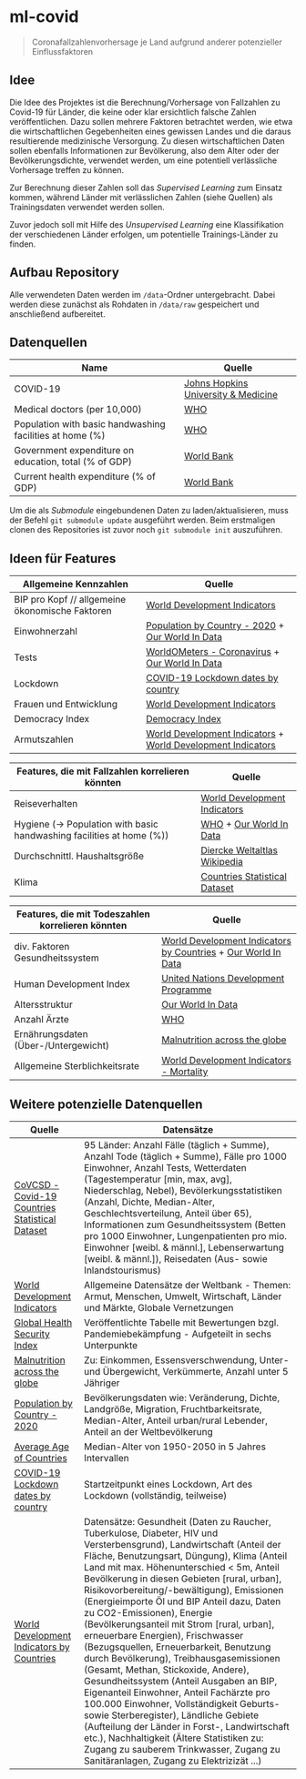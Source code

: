 # ml-covid

> Coronafallzahlenvorhersage je Land aufgrund anderer potenzieller Einflussfaktoren

## Idee

Die Idee des Projektes ist die Berechnung/Vorhersage von Fallzahlen zu Covid-19 für Länder, die keine oder klar ersichtlich falsche Zahlen veröffentlichen.
Dazu sollen mehrere Faktoren betrachtet werden, wie etwa die wirtschaftlichen Gegebenheiten eines gewissen Landes und die daraus resultierende medizinische Versorgung.
Zu diesen wirtschaftlichen Daten sollen ebenfalls Informationen zur Bevölkerung, also dem Alter oder der Bevölkerungsdichte, verwendet werden, um eine potentiell verlässliche Vorhersage treffen zu können.

Zur Berechnung dieser Zahlen soll das _Supervised Learning_ zum Einsatz kommen, während Länder mit verlässlichen Zahlen (siehe Quellen) als Trainingsdaten verwendet werden sollen.

Zuvor jedoch soll mit Hilfe des _Unsupervised Learning_ eine Klassifikation der verschiedenen Länder erfolgen, um potentielle Trainings-Länder zu finden.

## Aufbau Repository

Alle verwendeten Daten werden im `/data`-Ordner untergebracht.
Dabei werden diese zunächst als Rohdaten in `/data/raw` gespeichert und anschließend aufbereitet.

## Datenquellen

| Name                                                     | Quelle                                                                                                                             |
| -------------------------------------------------------- | ---------------------------------------------------------------------------------------------------------------------------------- |
| COVID-19                                                 | [Johns Hopkins University & Medicine](https://github.com/CSSEGISandData/COVID-19)                                                  |
| Medical doctors (per 10,000)                             | [WHO](https://www.who.int/data/gho/data/indicators/indicator-details/GHO/medical-doctors-(per-10-000-population))                  |
| Population with basic handwashing facilities at home (%) | [WHO](https://www.who.int/data/gho/data/indicators/indicator-details/GHO/population-with-basic-handwashing-facilities-at-home-(-)) |
| Government expenditure on education, total (% of GDP)    | [World Bank](https://data.worldbank.org/indicator/SE.XPD.TOTL.GD.ZS)                                                               |
| Current health expenditure (% of GDP)                    | [World Bank](https://data.worldbank.org/indicator/SH.XPD.CHEX.GD.ZS)                                                               |

Um die als _Submodule_ eingebundenen Daten zu laden/aktualisieren, muss der Befehl `git submodule update` ausgeführt werden.
Beim erstmaligen clonen des Repositories ist zuvor noch `git submodule init` auszuführen.

## Ideen für Features

| Allgemeine Kennzahlen                           | Quelle                                                                                                                                                    |
| ----------------------------------------------- | --------------------------------------------------------------------------------------------------------------------------------------------------------- |
| BIP pro Kopf // allgemeine ökonomische Faktoren | [World Development Indicators](http://wdi.worldbank.org/table/WV.1)                                                                                       |
| Einwohnerzahl                                   | [Population by Country - 2020](https://www.kaggle.com/tanuprabhu/population-by-country-2020) + [Our World In Data](https://github.com/owid/covid-19-data) |
| Tests                                           | [WorldOMeters - Coronavirus](https://www.worldometers.info/coronavirus/#ctabs-row) + [Our World In Data](https://github.com/owid/covid-19-data)           |
| Lockdown                                        | [COVID-19 Lockdown dates by country](https://www.kaggle.com/jcyzag/covid19-lockdown-dates-by-country)                                                     |
| Frauen und Entwicklung                          | [World Development Indicators](http://wdi.worldbank.org/table/WV.5)                                                                                       |
| Democracy Index                                 | [Democracy Index](https://en.wikipedia.org/wiki/Democracy_Index)                                                                                          |
| Armutszahlen                                    | [World Development Indicators](http://wdi.worldbank.org/table/1.1) + [World Development Indicators](http://wdi.worldbank.org/table/1.2)                   |


| Features, die mit Fallzahlen korrelieren könnten                      | Quelle                                                                                                                                                                                                                                        |
| --------------------------------------------------------------------- | --------------------------------------------------------------------------------------------------------------------------------------------------------------------------------------------------------------------------------------------- |
| Reiseverhalten                                                        | [World Development Indicators](http://wdi.worldbank.org/table/6.14)                                                                                                                                                                           |
| Hygiene (-> Population with basic handwashing facilities at home (%)) | [WHO](https://www.who.int/data/gho/data/indicators/indicator-details/GHO/population-with-basic-handwashing-facilities-at-home-(-)) + [Our World In Data](https://github.com/owid/covid-19-data)                                               |
| Durchschnittl. Haushaltsgröße                                         | [Diercke Weltaltlas](https://diercke.westermann.de/content/haushaltsgr%C3%B6%C3%9Fen-und-kulturerdteile-nach-kolb-und-j-newig-978-3-14-100700-8-254-1-0) [Wikipedia](https://en.wikipedia.org/wiki/List_of_countries_by_number_of_households) |
| Klima                                                                 | [Countries Statistical Dataset](https://www.kaggle.com/aestheteaman01/covcsd-covid19-countries-statistical-dataset)                                                                                                                           |


| Features, die mit Todeszahlen korrelieren könnten | Quelle                                                                                                                                                                             |
| ------------------------------------------------- | ---------------------------------------------------------------------------------------------------------------------------------------------------------------------------------- |
| div. Faktoren Gesundheitssystem                   | [World Development Indicators by Countries](https://www.kaggle.com/hn4ever/world-development-indicators-by-countries) + [Our World In Data](https://github.com/owid/covid-19-data) |
| Human Development Index                           | [United Nations Development Programme](hdr.undp.org/en/indicators/137506)                                                                                                          |
| Altersstruktur                                    | [Our World In Data](https://github.com/owid/covid-19-data)                                                                                                                         |
| Anzahl Ärzte                                      | [WHO](https://www.who.int/data/gho/data/indicators/indicator-details/GHO/medical-doctors-(per-10-000-population))                                                                  |
| Ernährungsdaten (Über-/Untergewicht)              | [Malnutrition across the globe](https://www.kaggle.com/ruchi798/malnutrition-across-the-globe)                                                                                     |
| Allgemeine Sterblichkeitsrate                     | [World Development Indicators - Mortality](http://wdi.worldbank.org/table/2.18)                                                                                                    |

## Weitere potenzielle Datenquellen

| Quelle                                                                                                                                | Datensätze                                                                                                                                                                                                                                                                                                                                                                                                                                                                                                                                                                                                                                                                                                                                                                                                                                                                                                                                                            |
| ------------------------------------------------------------------------------------------------------------------------------------- | --------------------------------------------------------------------------------------------------------------------------------------------------------------------------------------------------------------------------------------------------------------------------------------------------------------------------------------------------------------------------------------------------------------------------------------------------------------------------------------------------------------------------------------------------------------------------------------------------------------------------------------------------------------------------------------------------------------------------------------------------------------------------------------------------------------------------------------------------------------------------------------------------------------------------------------------------------------------- |
| [CoVCSD - Covid-19 Countries Statistical Dataset](https://www.kaggle.com/aestheteaman01/covcsd-covid19-countries-statistical-dataset) | 95 Länder: Anzahl Fälle (täglich + Summe), Anzahl Tode (täglich + Summe), Fälle pro 1000 Einwohner, Anzahl Tests, Wetterdaten (Tagestemperatur [min, max, avg], Niederschlag, Nebel), Bevölerkungsstatistiken (Anzahl, Dichte, Median-Alter, Geschlechtsverteilung, Anteil über 65), Informationen zum Gesundheitssystem (Betten pro 1000 Einwohner, Lungenpatienten pro mio. Einwohner [weibl. & männl.], Lebenserwartung [weibl. & männl.]), Reisedaten (Aus- sowie Inlandstourismus)                                                                                                                                                                                                                                                                                                                                                                                                                                                                               |
| [World Development Indicators](http://wdi.worldbank.org/table)                                                                        | Allgemeine Datensätze der Weltbank - Themen: Armut, Menschen, Umwelt, Wirtschaft, Länder und Märkte, Globale Vernetzungen                                                                                                                                                                                                                                                                                                                                                                                                                                                                                                                                                                                                                                                                                                                                                                                                                                             |
| [Global Health Security Index](https://www.ghsindex.org/wp-content/uploads/2020/04/2019-Global-Health-Security-Index.pdf#page=26)     | Veröffentlichte Tabelle mit Bewertungen bzgl. Pandemiebekämpfung - Aufgeteilt in sechs Unterpunkte                                                                                                                                                                                                                                                                                                                                                                                                                                                                                                                                                                                                                                                                                                                                                                                                                                                                    |
| [Malnutrition across the globe](https://www.kaggle.com/ruchi798/malnutrition-across-the-globe)                                        | Zu: Einkommen, Essensverschwendung, Unter- und Übergewicht, Verkümmerte, Anzahl unter 5 Jähriger                                                                                                                                                                                                                                                                                                                                                                                                                                                                                                                                                                                                                                                                                                                                                                                                                                                                      |
| [Population by Country - 2020](https://www.kaggle.com/tanuprabhu/population-by-country-2020)                                          | Bevölkerungsdaten wie: Veränderung, Dichte, Landgröße, Migration, Fruchtbarkeitsrate, Median-Alter, Anteil urban/rural Lebender, Anteil an der Weltbevölkerung                                                                                                                                                                                                                                                                                                                                                                                                                                                                                                                                                                                                                                                                                                                                                                                                        |
| [Average Age of Countries](https://www.kaggle.com/divyansh22/average-age-of-countries)                                                | Median-Alter von 1950-2050 in 5 Jahres Intervallen                                                                                                                                                                                                                                                                                                                                                                                                                                                                                                                                                                                                                                                                                                                                                                                                                                                                                                                    |
| [COVID-19 Lockdown dates by country](https://www.kaggle.com/jcyzag/covid19-lockdown-dates-by-country)                                 | Startzeitpunkt eines Lockdown, Art des Lockdown (vollständig, teilweise)                                                                                                                                                                                                                                                                                                                                                                                                                                                                                                                                                                                                                                                                                                                                                                                                                                                                                              |
| [World Development Indicators by Countries](https://www.kaggle.com/hn4ever/world-development-indicators-by-countries)                 | Datensätze: Gesundheit (Daten zu Raucher, Tuberkulose, Diabeter, HIV und Versterbensgrund), Landwirtschaft (Anteil der Fläche, Benutzungsart, Düngung), Klima (Anteil Land mit max. Höhenunterschied < 5m, Anteil Bevölkerung in diesen Gebieten [rural, urban], Risikovorbereitung/-bewältigung), Emissionen (Energieimporte Öl und BIP Anteil dazu, Daten zu CO2-Emissionen), Energie (Bevölkerungsanteil mit Strom [rural, urban], erneuerbare Energien), Frischwasser (Bezugsquellen, Erneuerbarkeit, Benutzung durch Bevölkerung), Treibhausgasemissionen (Gesamt, Methan, Stickoxide, Andere), Gesundheitssystem (Anteil Ausgaben an BIP, Eigenanteil Einwohner, Anteil Fachärzte pro 100.000 Einwohner, Vollständigkeit Geburts- sowie Sterberegister), Ländliche Gebiete (Aufteilung der Länder in Forst-, Landwirtschaft etc.), Nachhaltigkeit (Ältere Statistiken zu: Zugang zu sauberem Trinkwasser, Zugang zu Sanitäranlagen, Zugang zu Elektrizizät ...) |

